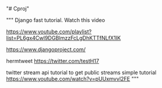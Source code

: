 "# Cproj" 


"""
Django fast tutorial. Watch this video

https://www.youtube.com/playlist?list=PL6gx4Cwl9DGBlmzzFcLgDhKTTfNLfX1IK

https://www.djangoproject.com/

hermtweet
https://twitter.com/testH17


twitter stream api tutorial to get public streams simple tutorial
https://www.youtube.com/watch?v=pUUxmvvl2FE
"""
